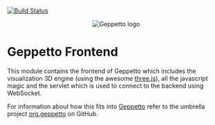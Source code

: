 [![Build Status](https://travis-ci.org/openworm/org.geppetto.frontend.png?branch=master)](https://travis-ci.org/openworm/org.geppetto.frontend)

<p align="center">
  <img src="https://dl.dropboxusercontent.com/u/7538688/geppetto%20logo.png?dl=1" alt="Geppetto logo"/>
</p>

# Geppetto Frontend

This module contains the frontend of Geppetto which includes the visualization 3D engine (using the awesome [three.js](https://github.com/mrdoob/three.js/)), all the javascript magic and the servlet which is used to connect to the backend using WebSocket.

For information about how this fits into [Geppetto](http://www.geppetto.org/) refer to the umbrella project [org.geppetto](https://github.com/openworm/org.geppetto) on GitHub.
